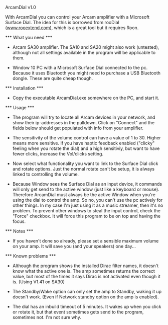 ArcamDial v1.0

With ArcamDial you can control your Arcam amplifier with a Microsoft Surface Dial.
The idea for this is borrowed from rooDial (www.rooextend.com), which is a great tool 
but it requires Roon. 


*** What you need ***
- Arcam SA30 amplifier. The SA10 and SA20 might also work (untested), although not
  all settings available in the program will be applicable to them.

- Window 10 PC with a Microsoft Surface Dial connected to the pc. Because it uses
  Bluetooth you might need to purchase a USB Bluetooth dongle. These are quite cheap
  though.

*** Installation ***
- Copy the executable ArcamDial.exe somewhere on the PC, and start it.

*** Usage ***
- The program will try to locate all Arcam devices in your network, and show their
  ip-addresses in the pulldown. Click on "Connect" and the fields below should get
  populated with info from your amplifier.

- The sensitivity of the volume control can have a value of 1 to 30. Higher means more
  sensitive. If you have haptic feedback enabled ("clicky" feeling when you rotate the 
  dial) and a high sensitiviy, but want to have fewer clicks, increase the Vol/clicks
  setting.

- Now select what functionality you want to link to the Surface Dial click and rotate 
  options. Just the normal rotate can't be setup, it is always linked to controlling
  the volume.

- Because Window sees the Surface Dial as an input device, it commands will only
  get send to the active window (just like a keyboard or mouse). Therefore ArcamDial
  must always be the active Window when you're using the dial to control the amp.
  So no, you can't use the pc actively for other things. In my case I'm just using it
  as a music streamer, then it's no problem.
  To prevent other windows to steal the input control, check the "Force" checkbox. It
  will force this program to be on top and having the focus.


*** Notes ***
- If you haven't done so already, please set a sensible maximum volume on your amp.
  It will save you (and your speakers) one day...


*** Known problems ***
- Although the program shows the installed Dirac filter names, it doesn't know what the
  active one is. The amp sometimes returns the correct value, but most of the times
  it says Dirac is not activated even though it is. (Using V1.41 on SA30)

- The Standby/Wake option can only set the amp to Standby, waking it up doesn't work.
  (Even if Network standby option on the amp is enabled).

- The dial has an inbuild timeout of 5 minutes. It wakes up when you click or rotate it,
  but that event sometimes gets send to the program, sometimes not. I'm not sure why.

  

